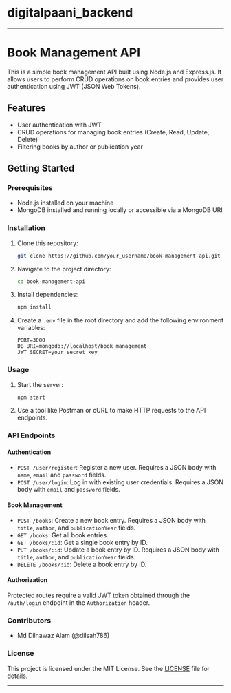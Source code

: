 # digitalpaani_backend


---

# Book Management API

This is a simple book management API built using Node.js and Express.js. It allows users to perform CRUD operations on book entries and provides user authentication using JWT (JSON Web Tokens).

## Features

- User authentication with JWT
- CRUD operations for managing book entries (Create, Read, Update, Delete)
- Filtering books by author or publication year

## Getting Started

### Prerequisites

- Node.js installed on your machine
- MongoDB installed and running locally or accessible via a MongoDB URI

### Installation

1. Clone this repository:

   ```bash
   git clone https://github.com/your_username/book-management-api.git
   ```

2. Navigate to the project directory:

   ```bash
   cd book-management-api
   ```

3. Install dependencies:

   ```bash
   npm install
   ```

4. Create a `.env` file in the root directory and add the following environment variables:

   ```plaintext
   PORT=3000
   DB_URI=mongodb://localhost/book_management
   JWT_SECRET=your_secret_key
   ```

### Usage

1. Start the server:

   ```bash
   npm start
   ```

2. Use a tool like Postman or cURL to make HTTP requests to the API endpoints.

### API Endpoints

#### Authentication

- `POST /user/register`: Register a new user. Requires a JSON body with `name`, `email` and `password` fields.
- `POST /user/login`: Log in with existing user credentials. Requires a JSON body with `email` and `password` fields.

#### Book Management

- `POST /books`: Create a new book entry. Requires a JSON body with `title`, `author`, and `publicationYear` fields.
- `GET /books`: Get all book entries.
- `GET /books/:id`: Get a single book entry by ID.
- `PUT /books/:id`: Update a book entry by ID. Requires a JSON body with `title`, `author`, and `publicationYear` fields.
- `DELETE /books/:id`: Delete a book entry by ID.

#### Authorization

Protected routes require a valid JWT token obtained through the `/auth/login` endpoint in the `Authorization` header.

### Contributors

- Md Dilnawaz Alam (@dilsah786)


### License

This project is licensed under the MIT License. See the [LICENSE](LICENSE) file for details.

---

